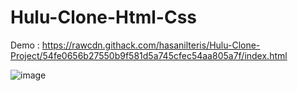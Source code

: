 ﻿# Hulu-Clone-Html-Css

Demo : https://rawcdn.githack.com/hasanilteris/Hulu-Clone-Project/54fe0656b27550b9f581d5a745cfec54aa805a7f/index.html


![image](https://user-images.githubusercontent.com/82460438/134988179-827ffa06-446a-4b2d-a017-abc073239450.png)
